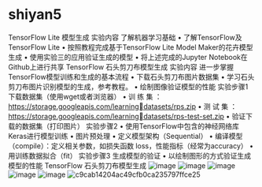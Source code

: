 # shiyan5
TensorFlow Lite 模型生成
实验内容
了解机器学习基础
• 了解TensorFlow及TensorFlow Lite
• 按照教程完成基于TensorFlow Lite Model Maker的花卉模型生成
• 使用实验三的应用验证生成的模型
• 将上述完成的Jupyter Notebook在Github上进行共享
TensorFlow 石头剪刀布模型生成
实验内容
 进一步掌握TensorFlow模型训练和生成的基本流程
• 下载石头剪刀布图片数据集
• 学习石头剪刀布图片识别模型的生成，参考教程。
• 绘制图像验证模型的性能
实验步骤1
下载数据集（使用wget或者浏览器）
• 训 练 集 ： https://storage.googleapis.com/learningdatasets/rps.zip
• 测 试 集 ： https://storage.googleapis.com/learningdatasets/rps-test-set.zip
• 验证下载的数据集（打印图片）
实验步骤2
• 使用TensorFlow中包含的神经网络库Keras进行模型训练
• 图片预处理
• 定义模型架构（Sequential）
• 编译模型（compile）：定义相关参数，如损失函数
loss，性能指标（经常为accuracy）
• 用训练数据拟合（fit）
实验步骤3
生成模型的验证
• 以绘制图形的方式验证生成模型的性能
TensorFlow 石头剪刀布模型生成
![image](https://github.com/865256336/shiyan5/assets/107561613/f9d67442-c349-4af1-b29c-04c41b4b5734)
![image](https://github.com/865256336/shiyan5/assets/107561613/112f937f-c7dc-43dd-9d2b-5c2d6adb72ff)
![image](https://github.com/865256336/shiyan5/assets/107561613/aa870d52-219d-46ce-bf65-4f42a4692ca4)
![image](https://github.com/865256336/shiyan5/assets/107561613/86f37ad6-77e3-45f2-b798-ec9ed7a4c828)
![image](https://github.com/865256336/shiyan5/assets/107561613/327c62e0-07e6-4aa1-bdf8-0015bb9446b4)
![c9cab14204ac49cfb0ca235797ffce25](https://github.com/865256336/shiyan5/assets/107561613/9ddccb67-b6d6-480a-9bf7-b8c426e0769b)

